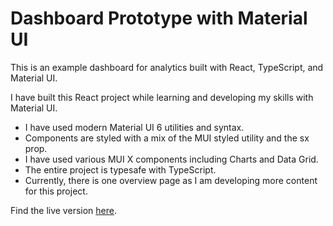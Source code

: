 # Dashboard Prototype with Material UI

This is an example dashboard for analytics built with React, TypeScript, and Material UI.

I have built this React project while learning and developing my skills with Material UI.

-   I have used modern Material UI 6 utilities and syntax.
-   Components are styled with a mix of the MUI styled utility and the sx prop.
-   I have used various MUI X components including Charts and Data Grid.
-   The entire project is typesafe with TypeScript.
-   Currently, there is one overview page as I am developing more content for this project.

Find the live version [here](#).
